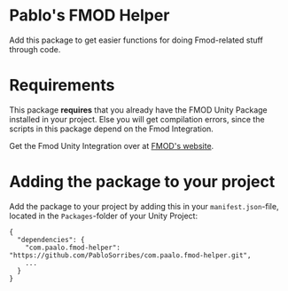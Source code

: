 # Pablo's FMOD Helper
Add this package to get easier functions for doing Fmod-related stuff through code.

# Requirements
This package **requires** that you already have the FMOD Unity Package installed in your project. Else you will get compilation errors, since the scripts in this package depend on the Fmod Integration.

Get the Fmod Unity Integration over at [FMOD's website](https://fmod.com/download).

# Adding the package to your project
Add the package to your project by adding this in your `manifest.json`-file, located in the `Packages`-folder of your Unity Project:
```
{
  "dependencies": {
    "com.paalo.fmod-helper": "https://github.com/PabloSorribes/com.paalo.fmod-helper.git",
    ...
  }
}
```
